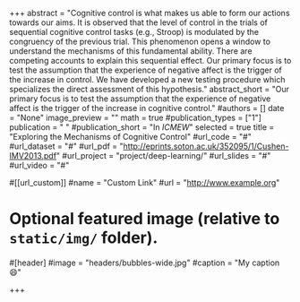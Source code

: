+++
abstract = "Cognitive control is what makes us able to form our actions towards our aims. It is observed that the level of control in the trials of sequential cognitive control tasks (e.g., Stroop) is modulated by the congruency of the previous trial. This phenomenon opens a window to understand the mechanisms of this fundamental ability. There are competing accounts to explain this sequential effect. Our primary focus is to test the assumption that the experience of negative affect is the trigger of the increase in control. We have developed a new testing procedure which specializes the direct assessment of this hypothesis."
abstract_short = "Our primary focus is to test the assumption that the experience of negative affect is the trigger of the increase in cognitive control."
#authors = []
date = "None"
image_preview = ""
math = true
#publication_types = ["1"]
publication = " "
#publication_short = "In *ICMEW*"
selected = true
title = "Exploring the Mechanisms of Cognitive Control"
#url_code = "#"
#url_dataset = "#"
#url_pdf = "http://eprints.soton.ac.uk/352095/1/Cushen-IMV2013.pdf"
#url_project = "project/deep-learning/"
#url_slides = "#"
#url_video = "#"

#[[url_custom]]
#name = "Custom Link"
#url = "http://www.example.org"

# Optional featured image (relative to `static/img/` folder).
#[header]
#image = "headers/bubbles-wide.jpg"
#caption = "My caption :smile:"

+++
